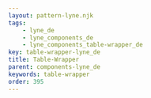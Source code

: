```yaml
---
layout: pattern-lyne.njk
tags: 
    - lyne_de
    - lyne_components_de
    - lyne_components_table-wrapper_de
key: table-wrapper-lyne_de
title: Table-Wrapper
parent: components-lyne_de
keywords: table-wrapper
order: 395
---
```

